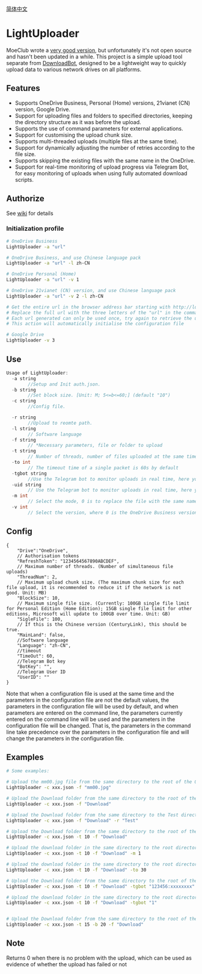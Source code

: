 [简体中文](Readme-zh-CN.md)
# LightUploader

MoeClub wrote a [very good version](https://github.com/MoeClub/OneList/tree/master/OneDriveUploader), but unfortunately it's not open source and hasn't been updated in a while. This project is a simple upload tool separate from [DownloadBot](https://github.com/gaowanliang/DownloadBot), designed to be a lightweight way to quickly upload data to various network drives on all platforms.

## Features

- Supports OneDrive Business, Personal (Home) versions, 21vianet (CN) version, Google Drive.
- Support for uploading files and folders to specified directories, keeping the directory structure as it was before the upload.
- Supports the use of command parameters for external applications.
- Support for customising the upload chunk size.
- Supports multi-threaded uploads (multiple files at the same time).
- Support for dynamically adjusting the number of retries according to the file size.
- Supports skipping the existing files with the same name in the OneDrive.
- Support for real-time monitoring of upload progress via Telegram Bot, for easy monitoring of uploads when using fully automated download scripts.


## Authorize
See [wiki](https://github.com/gaowanliang/LightUploader/wiki) for details



### Initialization profile
```bash
# OneDrive Business
LightUploader -a "url"

# OneDrive Business, and use Chinese language pack
LightUploader -a "url" -l zh-CN

# OneDrive Personal (Home)
LightUploader -a "url" -v 1

# OneDrive 21vianet (CN) version, and use Chinese language pack
LightUploader -a "url" -v 2 -l zh-CN

# Get the entire url in the browser address bar starting with http://loaclhost
# Replace the full url with the three letters of the "url" in the command
# Each url generated can only be used once, try again to retrieve the url
# This action will automatically initialise the configuration file

# Google Drive
LightUploader -v 3

```

## Use
```c
Usage of LightUploader:
  -a string
        //Setup and Init auth.json.
  -b string
        //Set block size. [Unit: M; 5<=b<=60;] (default "10")
  -c string
        //Config file.

  -r string
        //Upload to reomte path.
  -l string
        // Software language
  -f string
        // *Necessary parameters, file or folder to upload
  -t string
        // Number of threads, number of files uploaded at the same time. Default: 3
  -to int
        // The timeout time of a single packet is 60s by default
  -tgbot string
        //Use the Telegram bot to monitor uploads in real time, here you need to fill in the access token of the bot, e.g. 123456789:xxxxxxxxxx, use double quotes to wrap it
  -uid string
        // Use the Telegram bot to monitor uploads in real time, here you need to fill in the recipient's userID, shaped like 123456789
  -m int
        // Select the mode, 0 is to replace the file with the same name in cloud drive, 1 is to skip, the default is 0
  -v int
        // Select the version, where 0 is the OneDrive Business version and 1 is the OneDrive Personal (Home) version, 2 is OneDrive 21vianet (CN) version, 3 is Google Drive, the default is 0
```

## Config
```jsonc
{
    "Drive":"OneDrive",
    // Authorisation tokens
    "RefreshToken": "1234564567890ABCDEF",
    // Maximum number of threads. (Number of simultaneous file uploads)
    "ThreadNum": 2,
    // Maximum upload chunk size. (The maximum chunk size for each file upload, it is recommended to reduce it if the network is not good. Unit: MB)
    "BlockSize": 10,
    // Maximum single file size. (Currently: 100GB single file limit for Personal Edition (Home Edition); 15GB single file limit for other editions, Microsoft will update to 100GB over time. Unit: GB)
    "SigleFile": 100,
    // If this is the Chinese version (CenturyLink), this should be true.
    "MainLand": false,
    //Software language
    "Language": "zh-CN",
    //timeout
    "TimeOut": 60,
    //Telegram Bot key
    "BotKey": "",
    //Telegram User ID
    "UserID": ""
}
```
Note that when a configuration file is used at the same time and the parameters in the configuration file are not the default values, the parameters in the configuration file will be used by default, and when parameters are entered on the command line, the parameters currently entered on the command line will be used and the parameters in the configuration file will be changed. That is, the parameters in the command line take precedence over the parameters in the configuration file and will change the parameters in the configuration file.

## Examples
```bash
# Some examples:

# Upload the mm00.jpg file from the same directory to the root of the OneDrive
LightUploader -c xxx.json -f "mm00.jpg"

# Upload the Download folder from the same directory to the root of the OneDrive
LightUploader -c xxx.json -f "Download" 

# Upload the Download folder from the same directory to the Test directory of the OneDrive
LightUploader -c xxx.json -f "Download" -r "Test"

# Upload the Download folder from the same directory to the root of the OneDrive, using 10 threads
LightUploader -c xxx.json -t 10 -f "Download" 

# Upload the download folder in the same directory to the root directory of onedrive, use 10 threads, and skip the file with the same name
LightUploader -c xxx.json -t 10 -f "Download" -m 1

# Upload the download folder in the same directory to the root directory of onedrive, use 10 threads, and set the timeout to 30 seconds
LightUploader -c xxx.json -t 10 -f "Download" -to 30

# Upload the Download folder from the same directory to the root of the OneDrive, using 10 threads, while using Telegram Bot to monitor the progress of the upload in real time
LightUploader -c xxx.json -t 10 -f "Download" -tgbot "123456:xxxxxxxx" -uid 123456789

# Upload the download folder in the same directory to the root directory of onedrive network disk, use 10 threads, and use the telegram BOT parameter loader in the configuration file to monitor the upload progress in real time (provided that the configuration file contains the parameters of telegram BOT)
LightUploader -c xxx.json -t 10 -f "Download" -tgbot "1"


# Upload the Download folder from the same directory to the root of the OneDrive, using 15 threads, and setting the chunk size to 20M
LightUploader -c xxx.json -t 15 -b 20 -f "Download" 
```

## Note

Returns 0 when there is no problem with the upload, which can be used as evidence of whether the upload has failed or not